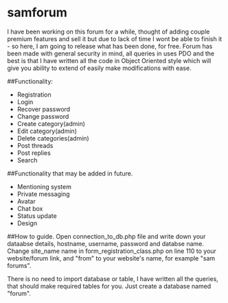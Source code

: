 # samforum

I have been working on this forum for a while, thought of adding couple premium features and sell it but due to lack of time I wont be able to finish it - so here, I am going to release what has been done, for free. Forum has been made with general security in mind, all queries in uses PDO and the best is that I have written all the code in Object Oriented style which will give you ability to extend of easily make modifications with ease.

##Functionality:
- Registration
- Login
- Recover password
- Change password
- Create category(admin)
- Edit category(admin)
- Delete categories(admin)
- Post threads
- Post replies
- Search

##Functionality that may be added in future.
- Mentioning system
- Private messaging
- Avatar
- Chat box
- Status update
- Design

##How to guide.
  Open connection_to_db.php file and write down your dataabse details, hostname, username, password and databse name.
  Change site_name name in form_registration_class.php on line 110 to your website/forum link, and "from" to your website's name, for example "sam forums".

There is no need to import database or table, I have written all the queries, that should make required tables for you. Just create a database named "forum".
